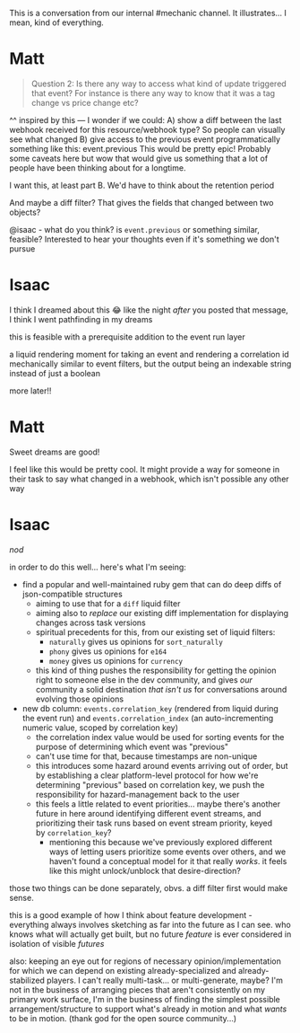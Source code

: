This is a conversation from our internal #mechanic channel. It illustrates... I mean, kind of everything.

# Matt

> Question 2: Is there any way to access what kind of update triggered that event? For instance is there any way to know that it was a tag change vs price change etc?

^^ inspired by this —
I wonder if we could:
A) show a diff between the last webhook received for this resource/webhook type? So people can visually see what changed
B) give access to the previous event programmatically something like this: event.previous
This would be pretty epic! Probably some caveats here but wow that would give us something that a lot of people have been thinking about for a longtime.

I want this, at least part B. We'd have to think about the retention period

And maybe a diff filter? That gives the fields that changed between two objects?

@isaac - what do you think? is `event.previous` or something similar, feasible? Interested to hear your thoughts even if it's something we don't pursue

# Isaac

I think I dreamed about this 😂 like the night *after* you posted that message, I think I went pathfinding in my dreams

this is feasible with a prerequisite addition to the event run layer

a liquid rendering moment for taking an event and rendering a correlation id
mechanically similar to event filters, but the output being an indexable string instead of just a boolean

more later!!

# Matt

Sweet dreams are good!

I feel like this would be pretty cool. It might provide a way for someone in their task to say what changed in a webhook, which isn't possible any other way

# Isaac

*nod*

in order to do this well... here's what I'm seeing:

- find a popular and well-maintained ruby gem that can do deep diffs of json-compatible structures
  - aiming to use that for a `diff` liquid filter
  - aiming also to *replace* our existing diff implementation for displaying changes across task versions
  - spiritual precedents for this, from our existing set of liquid filters:
    - `naturally` gives us opinions for `sort_naturally`
    - `phony` gives us opinions for `e164`
    - `money` gives us opinions for `currency`
  - this kind of thing pushes the responsibility for getting the opinion right to someone else in the dev community, and gives *our* community a solid destination *that isn't us* for conversations around evolving those opinions
- new db column: `events.correlation_key` (rendered from liquid during the event run) and `events.correlation_index` (an auto-incrementing numeric value, scoped by correlation key)
  - the correlation index value would be used for sorting events for the purpose of determining which event was "previous"
  - can't use time for that, because timestamps are non-unique
  - this introduces some hazard around events arriving out of order, but by establishing a clear platform-level protocol for how we're determining "previous" based on correlation key, we push the responsibility for hazard-management back to the user
  - this feels a little related to event priorities... maybe there's another future in here around identifying different event streams, and prioritizing their task runs based on event stream priority, keyed by `correlation_key`?
    - mentioning this because we've previously explored different ways of letting users prioritize some events over others, and we haven't found a conceptual model for it that really *works*. it feels like this might unlock/unblock that desire-direction?

those two things can be done separately, obvs. a diff filter first would make sense.

this is a good example of how I think about feature development - everything always involves sketching as far into the future as I can see. who knows what will actually get built, but no future *feature* is ever considered in isolation of visible *futures*

also: keeping an eye out for regions of necessary opinion/implementation for which we can depend on existing already-specialized and already-stabilized players. I can't really multi-task... or multi-generate, maybe? I'm not in the business of arranging pieces that aren't consistently on my primary work surface, I'm in the business of finding the simplest possible arrangement/structure to support what's already in motion and what *wants* to be in motion. (thank god for the open source community...)
